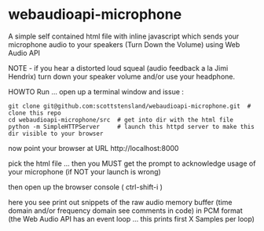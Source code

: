 # webaudioapi-microphone

A simple self contained html file with inline javascript which sends your microphone audio to your speakers (Turn Down the Volume) using Web Audio API

NOTE - if you hear a distorted loud squeal (audio feedback a la Jimi Hendrix) turn down your speaker volume and/or use your headphone.  

HOWTO Run ... open up a terminal window and issue :

```
git clone git@github.com:scottstensland/webaudioapi-microphone.git  # clone this repo 
cd webaudioapi-microphone/src  # get into dir with the html file
python -m SimpleHTTPServer     # launch this httpd server to make this dir visible to your browser
```

now point your browser at URL  http://localhost:8000

pick the html file ... then you MUST get the prompt to acknowledge usage of your microphone (if NOT your launch is wrong)

then open up the browser console ( ctrl-shift-i )

here you see print out snippets of the raw audio memory buffer (time domain and/or frequency domain see comments in code) in PCM format (the Web Audio API has an event loop ... this prints first X Samples per loop)




